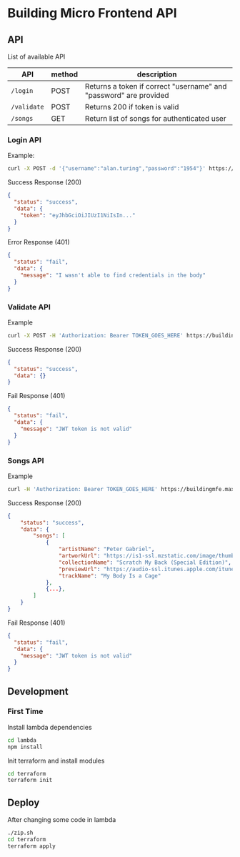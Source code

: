 # Building Micro Frontend API

## API

List of available API

| API | method | description |
| ----------- | ---- | --- |
| `/login`    | POST | Returns a token if correct "username" and "password" are provided |
| `/validate` | POST | Returns 200 if token is valid |
| `/songs`    | GET  | Return list of songs for authenticated user|

### Login API

Example:
```bash
curl -X POST -d '{"username":"alan.turing","password":"1954"}' https://buildingmfe.maxgallo.io/api/login
```

Success Response (200)
```json
{                                                                                                                                                                                                                               │
  "status": "success",
  "data": {
    "token": "eyJhbGciOiJIUzI1NiIsIn..."
  }
}
```

Error Response (401)
```json
{
  "status": "fail",
  "data": {
    "message": "I wasn't able to find credentials in the body"
  }
}
```

### Validate API

Example
```bash
curl -X POST -H 'Authorization: Bearer TOKEN_GOES_HERE' https://buildingmfe.maxgallo.io/api/validate
```

Success Response (200)
```json
{
  "status": "success",
  "data": {}
}
```

Fail Response (401)
```json
{                                                                                                                                                                                                                               │
  "status": "fail",
  "data": {
    "message": "JWT token is not valid"
  }
}
```

### Songs API
Example
```bash
curl -H 'Authorization: Bearer TOKEN_GOES_HERE' https://buildingmfe.maxgallo.io/api/songs
```

Success Response (200)
```json
{
    "status": "success",
    "data": {
        "songs": [
            {
                "artistName": "Peter Gabriel",
                "artworkUrl": "https://is1-ssl.mzstatic.com/image/thumb/Music5/v4/e8/96/7f/e8967ffe-2f8a-ab0b-f446-96ef8800379e/source/100x100bb.jpg",
                "collectionName": "Scratch My Back (Special Edition)",
                "previewUrl": "https://audio-ssl.itunes.apple.com/itunes-assets/Music3/v4/0a/d5/7a/0ad57a82-557e-5294-283b-454f80baf8af/mzaf_9087288924317663215.plus.aac.p.m4a",
                "trackName": "My Body Is a Cage"
            },
            {...},
        ]
    }
}
```

Fail Response (401)
```json
{
  "status": "fail",
  "data": {
    "message": "JWT token is not valid"
  }
}
```

## Development

### First Time

Install lambda dependencies
```bash
cd lambda
npm install
```

Init terraform and install modules
```bash
cd terraform
terraform init
```

## Deploy

After changing some code in lambda
```bash
./zip.sh
cd terraform
terraform apply
```
